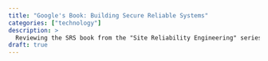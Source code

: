 ```yaml
---
title: "Google's Book: Building Secure Reliable Systems"
categories: ["technology"]
description: >
  Reviewing the SRS book from the "Site Reliability Engineering" series.
draft: true
---
```

